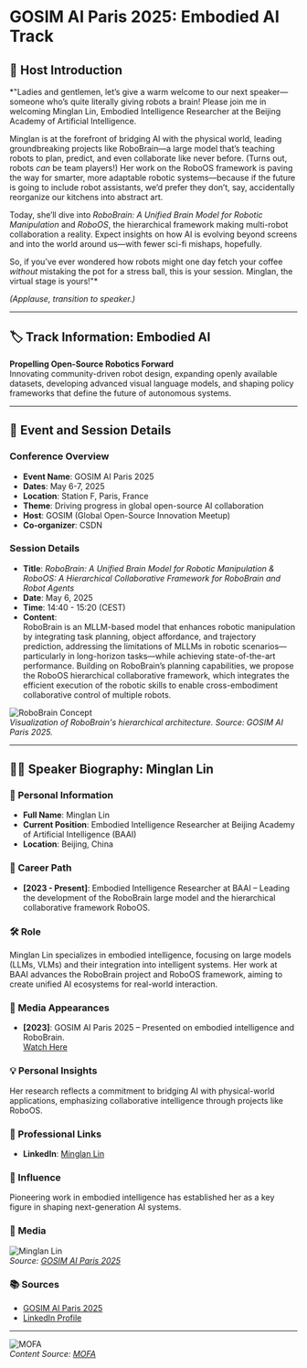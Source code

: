 
# GOSIM AI Paris 2025: Embodied AI Track

## 🎤 Host Introduction

*"Ladies and gentlemen, let’s give a warm welcome to our next speaker—someone who’s quite literally giving robots a brain! Please join me in welcoming Minglan Lin, Embodied Intelligence Researcher at the Beijing Academy of Artificial Intelligence.  

Minglan is at the forefront of bridging AI with the physical world, leading groundbreaking projects like RoboBrain—a large model that’s teaching robots to plan, predict, and even collaborate like never before. (Turns out, robots *can* be team players!) Her work on the RoboOS framework is paving the way for smarter, more adaptable robotic systems—because if the future is going to include robot assistants, we’d prefer they don’t, say, accidentally reorganize our kitchens into abstract art.  

Today, she’ll dive into *RoboBrain: A Unified Brain Model for Robotic Manipulation* and *RoboOS*, the hierarchical framework making multi-robot collaboration a reality. Expect insights on how AI is evolving beyond screens and into the world around us—with fewer sci-fi mishaps, hopefully.  

So, if you’ve ever wondered how robots might one day fetch your coffee *without* mistaking the pot for a stress ball, this is your session. Minglan, the virtual stage is yours!"*  

*(Applause, transition to speaker.)*  

---

## 🏷 Track Information: Embodied AI

**Propelling Open-Source Robotics Forward**  
Innovating community-driven robot design, expanding openly available datasets, developing advanced visual language models, and shaping policy frameworks that define the future of autonomous systems.

---

## 📅 Event and Session Details

### Conference Overview
- **Event Name**: GOSIM AI Paris 2025  
- **Dates**: May 6-7, 2025  
- **Location**: Station F, Paris, France  
- **Theme**: Driving progress in global open-source AI collaboration  
- **Host**: GOSIM (Global Open-Source Innovation Meetup)  
- **Co-organizer**: CSDN  

### Session Details
- **Title**: *RoboBrain: A Unified Brain Model for Robotic Manipulation & RoboOS: A Hierarchical Collaborative Framework for RoboBrain and Robot Agents*  
- **Date**: May 6, 2025  
- **Time**: 14:40 - 15:20 (CEST)  
- **Content**:  
  RoboBrain is an MLLM-based model that enhances robotic manipulation by integrating task planning, object affordance, and trajectory prediction, addressing the limitations of MLLMs in robotic scenarios—particularly in long-horizon tasks—while achieving state-of-the-art performance. Building on RoboBrain’s planning capabilities, we propose the RoboOS hierarchical collaborative framework, which integrates the efficient execution of the robotic skills to enable cross-embodiment collaborative control of multiple robots.  

![RoboBrain Concept](https://paris2025.gosim.org/speakers/minglan-lin/)  
*Visualization of RoboBrain's hierarchical architecture. Source: GOSIM AI Paris 2025.*

---

## 👩‍🔬 Speaker Biography: Minglan Lin

### 🧬 Personal Information
- **Full Name**: Minglan Lin  
- **Current Position**: Embodied Intelligence Researcher at Beijing Academy of Artificial Intelligence (BAAI)  
- **Location**: Beijing, China  

### 🚀 Career Path
- **[2023 - Present]**: Embodied Intelligence Researcher at BAAI – Leading the development of the RoboBrain large model and the hierarchical collaborative framework RoboOS.  

### 🛠️ Role  
Minglan Lin specializes in embodied intelligence, focusing on large models (LLMs, VLMs) and their integration into intelligent systems. Her work at BAAI advances the RoboBrain project and RoboOS framework, aiming to create unified AI ecosystems for real-world interaction.

### 🎤 Media Appearances
- **[2023]**: GOSIM AI Paris 2025 – Presented on embodied intelligence and RoboBrain.  
  [Watch Here](https://paris2025.gosim.org/speakers/minglan-lin/)  

### 💡 Personal Insights  
Her research reflects a commitment to bridging AI with physical-world applications, emphasizing collaborative intelligence through projects like RoboOS.

### 🔗 Professional Links  
- **LinkedIn**: [Minglan Lin](https://www.linkedin.com/in/minglan-lin-04461a1b)  

### 🌟 Influence  
Pioneering work in embodied intelligence has established her as a key figure in shaping next-generation AI systems.

### 📸 Media  
![Minglan Lin](https://paris2025.gosim.org/speakers/minglan-lin/)  
*Source: [GOSIM AI Paris 2025](https://paris2025.gosim.org/speakers/minglan-lin/)*  

### 📚 Sources  
- [GOSIM AI Paris 2025](https://paris2025.gosim.org/speakers/minglan-lin/)  
- [LinkedIn Profile](https://www.linkedin.com/in/minglan-lin-04461a1b)  

---

![MOFA](mofa.png)  
*Content Source: [MOFA](https://github.com/moxin-org/mofa)*  
